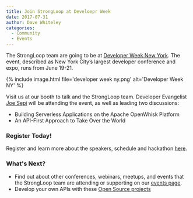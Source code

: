 ```yaml
---
title: Join StrongLoop at Develoepr Week
date: 2017-07-31
author: Dave Whiteley
categories:
  - Community
  - Events
---
```


The StrongLoop team are going to be at [Developer Week New York](http://www.developerweek.com/NYC/). The event, described as New York City’s largest developer conference and expo, runs from June 19-21.

{% include image.html file='developer week ny.png' alt='Developer Week NY' %}
<!--more-->
Visit us at our booth to talk and the StrongLoop team. Developer Evangelist [Joe Sepi](https://twitter.com/joe_sepi) will be attending the event, as well as leading two discussions: 

- Building Serverless Applications on the Apache OpenWhisk Platform
- An API-First Approach to Take Over the World

### Register Today!

Register and learn more about the speakers, schedule and hackathon [here](http://www.developerweek.com/NYC/). 

### What's Next?

- Find out about other conferences, webinars, meetups, and events that the StrongLoop team are attending or supporting on our [events page](https://strongloop.com/events/).
- Develop your own APIs with these [Open Source projects](https://strongloop.com/projects/)
